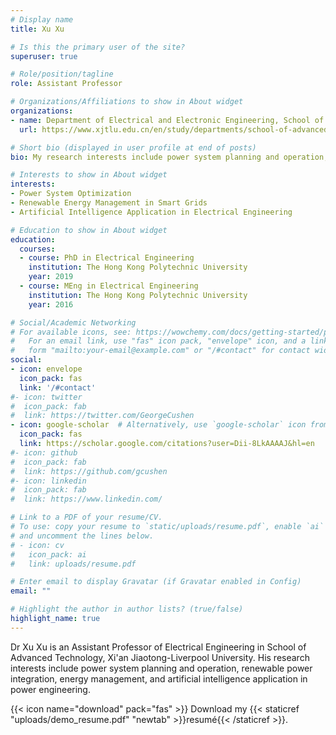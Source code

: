 ```yaml
---
# Display name
title: Xu Xu

# Is this the primary user of the site?
superuser: true

# Role/position/tagline
role: Assistant Professor

# Organizations/Affiliations to show in About widget
organizations:
- name: Department of Electrical and Electronic Engineering, School of Advanced Technology, Xi'an Jiaotong-Liverpool University
  url: https://www.xjtlu.edu.cn/en/study/departments/school-of-advanced-technology/

# Short bio (displayed in user profile at end of posts)
bio: My research interests include power system planning and operation, renewable power integration, energy management, and artificial intelligence application in power engineering.

# Interests to show in About widget
interests:
- Power System Optimization
- Renewable Energy Management in Smart Grids
- Artificial Intelligence Application in Electrical Engineering

# Education to show in About widget
education:
  courses:
  - course: PhD in Electrical Engineering
    institution: The Hong Kong Polytechnic University
    year: 2019
  - course: MEng in Electrical Engineering
    institution: The Hong Kong Polytechnic University
    year: 2016

# Social/Academic Networking
# For available icons, see: https://wowchemy.com/docs/getting-started/page-builder/#icons
#   For an email link, use "fas" icon pack, "envelope" icon, and a link in the
#   form "mailto:your-email@example.com" or "/#contact" for contact widget.
social:
- icon: envelope
  icon_pack: fas
  link: '/#contact'
#- icon: twitter
#  icon_pack: fab
#  link: https://twitter.com/GeorgeCushen
- icon: google-scholar  # Alternatively, use `google-scholar` icon from `ai` icon pack
  icon_pack: fas
  link: https://scholar.google.com/citations?user=Dii-8LkAAAAJ&hl=en
#- icon: github
#  icon_pack: fab
#  link: https://github.com/gcushen
#- icon: linkedin
#  icon_pack: fab
#  link: https://www.linkedin.com/

# Link to a PDF of your resume/CV.
# To use: copy your resume to `static/uploads/resume.pdf`, enable `ai` icons in `params.toml`, 
# and uncomment the lines below.
# - icon: cv
#   icon_pack: ai
#   link: uploads/resume.pdf

# Enter email to display Gravatar (if Gravatar enabled in Config)
email: ""

# Highlight the author in author lists? (true/false)
highlight_name: true
---
```


Dr Xu Xu is an Assistant Professor of Electrical Engineering in School of Advanced Technology, Xi'an Jiaotong-Liverpool University. His research interests include power system planning and operation, renewable power integration, energy management, and artificial intelligence application in power engineering.

{{< icon name="download" pack="fas" >}} Download my {{< staticref "uploads/demo_resume.pdf" "newtab" >}}resumé{{< /staticref >}}.
